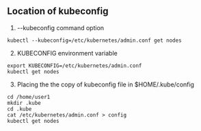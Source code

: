 ## Location of kubeconfig

1. --kubeconfig command option
```
kubectl --kubeconfig=/etc/kubernetes/admin.conf get nodes
```
2. KUBECONFIG environment variable
```
export KUBECONFIG=/etc/kubernetes/admin.conf
kubectl get nodes
```
3. Placing the the copy of kubeconfig file in $HOME/.kube/config 
```
cd /home/user1
mkdir .kube
cd .kube
cat /etc/kubernetes/admin.conf > config
kubectl get nodes
```
